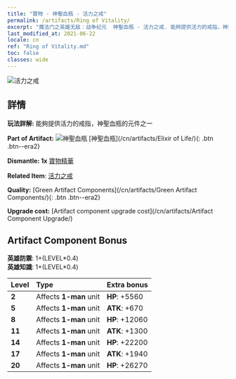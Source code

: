 ```yaml
---
title: "寶物 - 神聖血瓶 - 活力之戒"
permalink: /artifacts/Ring of Vitality/
excerpt: "魔法门之英雄无敌：战争纪元  神聖血瓶 - 活力之戒. 能夠提供活力的戒指，神聖血瓶的元件之一"
last_modified_at: 2021-06-22
locale: cn
ref: "Ring of Vitality.md"
toc: false
classes: wide
---
```


 ![活力之戒](/images/t/artifact_40111.png)



## 詳情

 **玩法詳解:** 能夠提供活力的戒指，神聖血瓶的元件之一

 **Part of Artifact:** ![神聖血瓶](/images/t/icon_artifact_11.png) [神聖血瓶](/cn/artifacts/Elixir of Life/){: .btn .btn--era2}

 **Dismantle: 1x** [寶物精華](/cn/Items/con_905/)

 **Related Item**: [活力之戒](/cn/Items/art_106/)

 **Quality:** [Green Artifact Components](/cn/artifacts/Green Artifact Components/){: .btn .btn--era2}

 **Upgrade cost:** [Artifact component upgrade cost](/cn/artifacts/Artifact Component Upgrade/)

## Artifact Component Bonus

  **英雄防禦**: 1+(LEVEL\*0.4)<br/>**英雄知識**: 1+(LEVEL\*0.4)

  |  Level  | Type |    Extra bonus  | 
  |:--------|:-----|:----------------| 
  | **2** | Affects **1-man** unit | **HP**: +5560 | 
  | **5** | Affects **1-man** unit | **ATK**: +670 | 
  | **8** | Affects **1-man** unit | **HP**: +12060 | 
  | **11** | Affects **1-man** unit | **ATK**: +1300 | 
  | **14** | Affects **1-man** unit | **HP**: +22200 | 
  | **17** | Affects **1-man** unit | **ATK**: +1940 | 
  | **20** | Affects **1-man** unit | **HP**: +26270 | 
